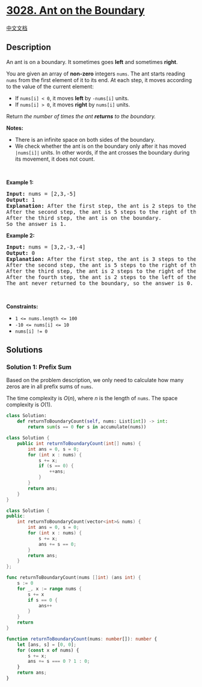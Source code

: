 # [3028. Ant on the Boundary](https://leetcode.com/problems/ant-on-the-boundary)

[中文文档](/solution/3000-3099/3028.Ant%20on%20the%20Boundary/README.md)

## Description

<p>An ant is on a boundary. It sometimes goes <strong>left</strong> and sometimes <strong>right</strong>.</p>

<p>You are given an array of <strong>non-zero</strong> integers <code>nums</code>. The ant starts reading <code>nums</code> from the first element of it to its end. At each step, it moves according to the value of the current element:</p>

<ul>
	<li>If <code>nums[i] &lt; 0</code>, it moves <strong>left</strong> by<!-- notionvc: 55fee232-4fc9-445f-952a-f1b979415864 --> <code>-nums[i]</code> units.</li>
	<li>If <code>nums[i] &gt; 0</code>, it moves <strong>right</strong> by <code>nums[i]</code> units.</li>
</ul>

<p>Return <em>the number of times the ant <strong>returns</strong> to the boundary.</em></p>

<p><strong>Notes:</strong></p>

<ul>
	<li>There is an infinite space on both sides of the boundary.</li>
	<li>We check whether the ant is on the boundary only after it has moved <code>|nums[i]|</code> units. In other words, if the ant crosses the boundary during its movement, it does not count.<!-- notionvc: 5ff95338-8634-4d02-a085-1e83c0be6fcd --></li>
</ul>

<p>&nbsp;</p>
<p><strong class="example">Example 1:</strong></p>

<pre>
<strong>Input:</strong> nums = [2,3,-5]
<strong>Output:</strong> 1
<strong>Explanation:</strong> After the first step, the ant is 2 steps to the right of the boundary<!-- notionvc: 61ace51c-559f-4bc6-800f-0a0db2540433 -->.
After the second step, the ant is 5 steps to the right of the boundary<!-- notionvc: 61ace51c-559f-4bc6-800f-0a0db2540433 -->.
After the third step, the ant is on the boundary.
So the answer is 1.
</pre>

<p><strong class="example">Example 2:</strong></p>

<pre>
<strong>Input:</strong> nums = [3,2,-3,-4]
<strong>Output:</strong> 0
<strong>Explanation:</strong> After the first step, the ant is 3 steps to the right of the boundary<!-- notionvc: 61ace51c-559f-4bc6-800f-0a0db2540433 -->.
After the second step, the ant is 5 steps to the right of the boundary<!-- notionvc: 61ace51c-559f-4bc6-800f-0a0db2540433 -->.
After the third step, the ant is 2 steps to the right of the boundary<!-- notionvc: 61ace51c-559f-4bc6-800f-0a0db2540433 -->.
After the fourth step, the ant is 2 steps to the left of the boundary<!-- notionvc: 61ace51c-559f-4bc6-800f-0a0db2540433 -->.
The ant never returned to the boundary, so the answer is 0.
</pre>

<p>&nbsp;</p>
<p><strong>Constraints:</strong></p>

<ul>
	<li><code>1 &lt;= nums.length &lt;= 100</code></li>
	<li><code>-10 &lt;= nums[i] &lt;= 10</code></li>
	<li><code>nums[i] != 0</code></li>
</ul>

## Solutions

### Solution 1: Prefix Sum

Based on the problem description, we only need to calculate how many zeros are in all prefix sums of `nums`.

The time complexity is $O(n)$, where $n$ is the length of `nums`. The space complexity is $O(1)$.

<!-- tabs:start -->

```python
class Solution:
    def returnToBoundaryCount(self, nums: List[int]) -> int:
        return sum(s == 0 for s in accumulate(nums))
```

```java
class Solution {
    public int returnToBoundaryCount(int[] nums) {
        int ans = 0, s = 0;
        for (int x : nums) {
            s += x;
            if (s == 0) {
                ++ans;
            }
        }
        return ans;
    }
}
```

```cpp
class Solution {
public:
    int returnToBoundaryCount(vector<int>& nums) {
        int ans = 0, s = 0;
        for (int x : nums) {
            s += x;
            ans += s == 0;
        }
        return ans;
    }
};
```

```go
func returnToBoundaryCount(nums []int) (ans int) {
	s := 0
	for _, x := range nums {
		s += x
		if s == 0 {
			ans++
		}
	}
	return
}
```

```ts
function returnToBoundaryCount(nums: number[]): number {
    let [ans, s] = [0, 0];
    for (const x of nums) {
        s += x;
        ans += s === 0 ? 1 : 0;
    }
    return ans;
}
```

<!-- tabs:end -->

<!-- end -->
